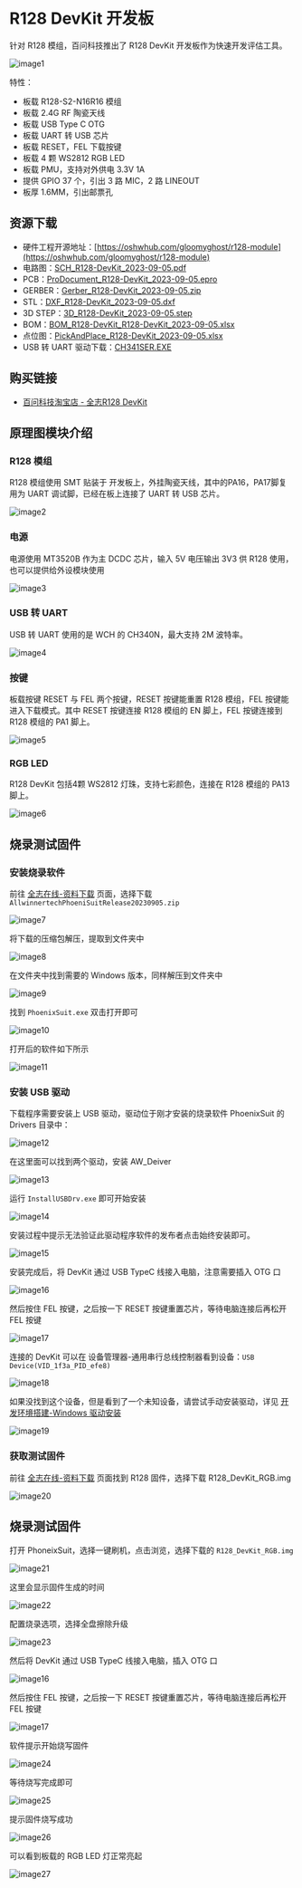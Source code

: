 # R128 DevKit 开发板

针对 R128 模组，百问科技推出了 R128 DevKit 开发板作为快速开发评估工具。

![image1](http://photos.100ask.net/aw-r128-docs/quick-start/part2/chapter2/image1.png)

特性：

- 板载 R128-S2-N16R16 模组
- 板载 2.4G RF 陶瓷天线
- 板载 USB Type C OTG
- 板载 UART 转 USB 芯片
- 板载 RESET，FEL 下载按键
- 板载 4 颗 WS2812 RGB LED
- 板载 PMU，支持对外供电 3.3V 1A
- 提供 GPIO 37 个，引出 3 路 MIC，2 路 LINEOUT
- 板厚 1.6MM，引出邮票孔


## 资源下载

- 硬件工程开源地址：[https://oshwhub.com/gloomyghost/r128-module](https://oshwhub.com/gloomyghost/r128-module)
- 电路图：[SCH_R128-DevKit_2023-09-05.pdf](https://www.aw-ol.com/downloads?cat=22)
- PCB：[ProDocument_R128-DevKit_2023-09-05.epro](https://www.aw-ol.com/downloads?cat=22)
- GERBER：[Gerber_R128-DevKit_2023-09-05.zip](https://www.aw-ol.com/downloads?cat=22)
- STL：[DXF_R128-DevKit_2023-09-05.dxf](https://www.aw-ol.com/downloads?cat=22)
- 3D STEP：[3D_R128-DevKit_2023-09-05.step](https://www.aw-ol.com/downloads?cat=22)
- BOM：[BOM_R128-DevKit_R128-DevKit_2023-09-05.xlsx](https://www.aw-ol.com/downloads?cat=22)
- 点位图：[PickAndPlace_R128-DevKit_2023-09-05.xlsx](https://www.aw-ol.com/downloads?cat=22)
- USB 转 UART 驱动下载：[CH341SER.EXE](https://www.wch.cn/downloads/CH341SER_EXE.html)

## 购买链接

- [百问科技淘宝店 - 全志R128 DevKit](https://m.tb.cn/h.5T4uATe?tk=S079W0vCt6v)

## 原理图模块介绍


### R128 模组

R128 模组使用 SMT 贴装于 开发板上，外挂陶瓷天线，其中的PA16，PA17脚复用为 UART 调试脚，已经在板上连接了 UART 转 USB 芯片。

![image2](http://photos.100ask.net/aw-r128-docs/quick-start/part2/chapter2/image2.png)

### 电源

电源使用 MT3520B 作为主 DCDC 芯片，输入 5V 电压输出 3V3 供 R128 使用，也可以提供给外设模块使用

![image3](http://photos.100ask.net/aw-r128-docs/quick-start/part2/chapter2/image3.png)

### USB 转 UART 

USB 转 UART 使用的是 WCH 的 CH340N，最大支持 2M 波特率。

![image4](http://photos.100ask.net/aw-r128-docs/quick-start/part2/chapter2/image4.png)

### 按键

板载按键 RESET 与 FEL 两个按键，RESET 按键能重置 R128 模组，FEL 按键能进入下载模式。其中 RESET 按键连接 R128 模组的 EN 脚上，FEL 按键连接到 R128 模组的 PA1 脚上。

![image5](http://photos.100ask.net/aw-r128-docs/quick-start/part2/chapter2/image5.png)

### RGB LED 

R128 DevKit 包括4颗 WS2812 灯珠，支持七彩颜色，连接在 R128 模组的 PA13 脚上。

![image6](http://photos.100ask.net/aw-r128-docs/quick-start/part2/chapter2/image6.png)

## 烧录测试固件

### 安装烧录软件

前往 [全志在线-资料下载](https://www.aw-ol.com/downloads?cat=5) 页面，选择下载 `AllwinnertechPhoeniSuitRelease20230905.zip` 

![image7](http://photos.100ask.net/aw-r128-docs/quick-start/part2/chapter2/image7.png)

将下载的压缩包解压，提取到文件夹中

![image8](http://photos.100ask.net/aw-r128-docs/quick-start/part2/chapter2/image8.png)

在文件夹中找到需要的 Windows 版本，同样解压到文件夹中

![image9](http://photos.100ask.net/aw-r128-docs/quick-start/part2/chapter2/image9.png)

找到 `PhoenixSuit.exe` 双击打开即可

![image10](http://photos.100ask.net/aw-r128-docs/quick-start/part2/chapter2/image10.png)

打开后的软件如下所示

![image11](http://photos.100ask.net/aw-r128-docs/quick-start/part2/chapter2/image11.png)

### 安装 USB 驱动

下载程序需要安装上 USB 驱动，驱动位于刚才安装的烧录软件 PhoenixSuit 的 Drivers 目录中：

![image12](http://photos.100ask.net/aw-r128-docs/quick-start/part2/chapter2/image12.png)

在这里面可以找到两个驱动，安装 AW_Deiver

![image13](http://photos.100ask.net/aw-r128-docs/quick-start/part2/chapter2/image13.png)

运行 `InstallUSBDrv.exe` 即可开始安装

![image14](http://photos.100ask.net/aw-r128-docs/quick-start/part2/chapter2/image14.png)

安装过程中提示无法验证此驱动程序软件的发布者点击始终安装即可。

![image15](http://photos.100ask.net/aw-r128-docs/quick-start/part2/chapter2/image15.png)

安装完成后，将 DevKit 通过 USB TypeC 线接入电脑，注意需要插入 OTG 口

![image16](http://photos.100ask.net/aw-r128-docs/quick-start/part2/chapter2/image16.png)

然后按住 FEL 按键，之后按一下 RESET 按键重置芯片，等待电脑连接后再松开 FEL 按键

![image17](http://photos.100ask.net/aw-r128-docs/quick-start/part2/chapter2/image17.png)

连接的 DevKit 可以在 设备管理器-通用串行总线控制器看到设备：`USB Device(VID_1f3a_PID_efe8)`

![image18](http://photos.100ask.net/aw-r128-docs/quick-start/part2/chapter2/image18.png)

如果没找到这个设备，但是看到了一个未知设备，请尝试手动安装驱动，详见 [开发环境搭建-Windows 驱动安装](/r128/prepare_dev_env/)

![image19](http://photos.100ask.net/aw-r128-docs/quick-start/part2/chapter2/image19.png)

### 获取测试固件

前往 [全志在线-资料下载](https://www.aw-ol.com/downloads?cat=21) 页面找到 R128 固件，选择下载 R128_DevKit_RGB.img

![image20](http://photos.100ask.net/aw-r128-docs/quick-start/part2/chapter2/image20.png)

## 烧录测试固件

打开 PhoneixSuit，选择一键刷机，点击浏览，选择下载的 `R128_DevKit_RGB.img` 

![image21](http://photos.100ask.net/aw-r128-docs/quick-start/part2/chapter2/image21.png)

这里会显示固件生成的时间

![image22](http://photos.100ask.net/aw-r128-docs/quick-start/part2/chapter2/image22.png)

配置烧录选项，选择全盘擦除升级

![image23](http://photos.100ask.net/aw-r128-docs/quick-start/part2/chapter2/image23.png)

然后将 DevKit 通过 USB TypeC 线接入电脑，插入 OTG 口

![image16](http://photos.100ask.net/aw-r128-docs/quick-start/part2/chapter2/image16.png)

然后按住 FEL 按键，之后按一下 RESET 按键重置芯片，等待电脑连接后再松开 FEL 按键

![image17](http://photos.100ask.net/aw-r128-docs/quick-start/part2/chapter2/image17.png)

软件提示开始烧写固件

![image24](http://photos.100ask.net/aw-r128-docs/quick-start/part2/chapter2/image24.png)

等待烧写完成即可

![image25](http://photos.100ask.net/aw-r128-docs/quick-start/part2/chapter2/image25.png)

提示固件烧写成功

![image26](http://photos.100ask.net/aw-r128-docs/quick-start/part2/chapter2/image26.png)

可以看到板载的 RGB LED 灯正常亮起

![image27](http://photos.100ask.net/aw-r128-docs/quick-start/part2/chapter2/image27.png)
